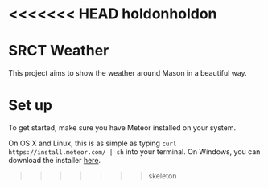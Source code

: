 <<<<<<< HEAD
holdonholdon
=======
SRCT Weather
============

This project aims to show the weather around Mason in a beautiful way.

# Set up
To get started, make sure you have Meteor installed on your system.

On OS X and Linux, this is as simple as typing `curl https://install.meteor.com/ | sh`
into your terminal. On Windows, you can download the installer [here](https://install.meteor.com/windows).
>>>>>>> skeleton
